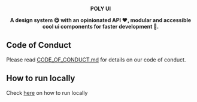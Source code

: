 <p align="center">
  <strong size="20">POLY UI</strong>
</p>

<p align="center">
  <strong>A design system 😋 with an opinionated API ❤️, modular and accessible cool ui components for faster development 🥂.</strong>
</p>


## Code of Conduct

Please read [CODE_OF_CONDUCT.md](https://github.com/Bendomey/poly-ui/blob/main/CODE_OF_CONDUCT.md) for details on our code of conduct.

## How to run locally

Check <a href="https://github.com/Bendomey/poly-ui/blob/main/CONTRIBUTING.md">here</a> on how to run locally</a>

